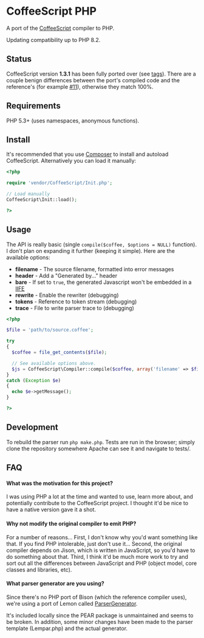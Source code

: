 # CoffeeScript PHP

A port of the [CoffeeScript](http://jashkenas.github.com/coffee-script/) compiler to PHP.

Updating compatibility up to PHP 8.2.

## Status

CoffeeScript version **1.3.1** has been fully ported over (see
[tags](http://github.com/alxlit/coffeescript-php/tags)). There are a couple
benign differences between the port's compiled code and the reference's (for
example [#11](https://github.com/alxlit/coffeescript-php/issues/11)), otherwise
they match 100%.

## Requirements

PHP 5.3+ (uses namespaces, anonymous functions).

## Install

It's recommended that you use [Composer](http://getcomposer.org) to install
and autoload CoffeeScript. Alternatively you can load it manually:

```php
<?php

require 'vendor/CoffeeScript/Init.php';

// Load manually
CoffeeScript\Init::load();

?>
```

## Usage

The API is really basic (single `compile($coffee, $options = NULL)` function).
I don't plan on expanding it further (keeping it simple). Here are the available
options:

  * **filename** - The source filename, formatted into error messages
  * **header** - Add a "Generated by..." header
  * **bare** - If set to ```true```, the generated Javascript won't be embedded in a [IIFE](http://benalman.com/news/2010/11/immediately-invoked-function-expression/)
  * **rewrite** - Enable the rewriter (debugging)
  * **tokens** - Reference to token stream (debugging)
  * **trace** - File to write parser trace to (debugging)

```php
<?php

$file = 'path/to/source.coffee';

try
{
  $coffee = file_get_contents($file);

  // See available options above.
  $js = CoffeeScript\Compiler::compile($coffee, array('filename' => $file));
}
catch (Exception $e)
{
  echo $e->getMessage();
}

?>
```

## Development

To rebuild the parser run `php make.php`. Tests are run in the browser; simply
clone the repository somewhere Apache can see it and navigate to tests/.

## FAQ

#### What was the motivation for this project?

I was using PHP a lot at the time and wanted to use, learn more about, and
potentially contribute to the CoffeeScript project. I thought it'd be nice to
have a native version gave it a shot.

#### Why not modify the original compiler to emit PHP?

For a number of reasons... First, I don't know why you'd want something like
that. If you find PHP intolerable, just don't use it... Second, the original
compiler depends on Jison, which is written in JavaScript, so you'd have to do
something about that. Third, I think it'd be much more work to try and sort out
all the differences between JavaScript and PHP (object model, core classes
and libraries, etc).

#### What parser generator are you using?

Since there's no PHP port of Bison (which the reference compiler uses), we're
using a port of Lemon called [ParserGenerator](http://pear.php.net/package/PHP_ParserGenerator).

It's included locally since the PEAR package is unmaintained and seems to be
broken. In addition, some minor changes have been made to the parser template 
(Lempar.php) and the actual generator.

